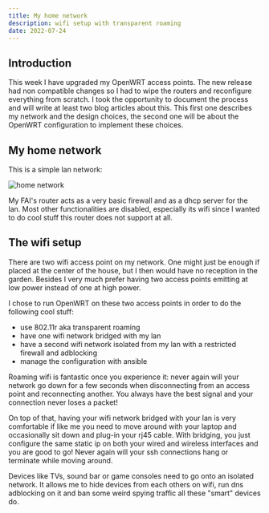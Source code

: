 ```yaml
---
title: My home network
description: wifi setup with transparent roaming
date: 2022-07-24
---
```


## Introduction

This week I have upgraded my OpenWRT access points. The new release had non compatible changes so I had to wipe the routers and reconfigure everything from scratch. I took the opportunity to document the process and will write at least two blog articles about this. This first one describes my network and the design choices, the second one will be about the OpenWRT configuration to implement these choices.

## My home network

This is a simple lan network:

![home network](/static/home.drawio.svg)

My FAI's router acts as a very basic firewall and as a dhcp server for the lan. Most other functionalities are disabled, especially its wifi since I wanted to do cool stuff this router does not support at all.

## The wifi setup

There are two wifi access point on my network. One might just be enough if placed at the center of the house, but I then would have no reception in the garden. Besides I very much prefer having two access points emitting at low power instead of one at high power.

I chose to run OpenWRT on these two access points in order to do the following cool stuff:
- use 802.11r aka transparent roaming
- have one wifi network bridged with my lan
- have a second wifi network isolated from my lan with a restricted firewall and adblocking
- manage the configuration with ansible

Roaming wifi is fantastic once you experience it: never again will your network go down for a few seconds when disconnecting from an access point and reconnecting another. You always have the best signal and your connection never loses a packet!

On top of that, having your wifi network bridged with your lan is very comfortable if like me you need to move around with your laptop and occasionally sit down and plug-in your rj45 cable. With bridging, you just configure the same static ip on both your wired and wireless interfaces and you are good to go! Never again will your ssh connections hang or terminate while moving around.

Devices like TVs, sound bar or game consoles need to go onto an isolated network. It allows me to hide devices from each others on wifi, run dns adblocking on it and ban some weird spying traffic all these "smart" devices do.
